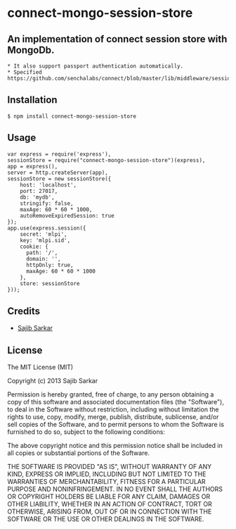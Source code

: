 # connect-mongo-session-store

## An implementation of connect session store with MongoDb.
    * It also support passport authentication automatically.
    * Specified https://github.com/senchalabs/connect/blob/master/lib/middleware/session/store.js

## Installation

    $ npm install connect-mongo-session-store

## Usage

    var express = require('express'),
    sessionStore = require("connect-mongo-session-store")(express),
    app = express(),
    server = http.createServer(app),
    sessionStore = new sessionStore({
        host: 'localhost',
        port: 27017,
        db: 'mydb',
        stringify: false,
        maxAge: 60 * 60 * 1000,
        autoRemoveExpiredSession: true
    });
    app.use(express.session({
        secret: 'mlpi',
        key: 'mlpi.sid',
        cookie: {
          path: '/',
          domain: '',
          httpOnly: true,
          maxAge: 60 * 60 * 1000
        },
        store: sessionStore
    }));


## Credits

  - [Sajib Sarkar](http://github.com/thebapi)

## License

The MIT License (MIT)

Copyright (c) 2013 Sajib Sarkar

Permission is hereby granted, free of charge, to any person obtaining a copy of
this software and associated documentation files (the "Software"), to deal in
the Software without restriction, including without limitation the rights to
use, copy, modify, merge, publish, distribute, sublicense, and/or sell copies of
the Software, and to permit persons to whom the Software is furnished to do so,
subject to the following conditions:

The above copyright notice and this permission notice shall be included in all
copies or substantial portions of the Software.

THE SOFTWARE IS PROVIDED "AS IS", WITHOUT WARRANTY OF ANY KIND, EXPRESS OR
IMPLIED, INCLUDING BUT NOT LIMITED TO THE WARRANTIES OF MERCHANTABILITY, FITNESS
FOR A PARTICULAR PURPOSE AND NONINFRINGEMENT. IN NO EVENT SHALL THE AUTHORS OR
COPYRIGHT HOLDERS BE LIABLE FOR ANY CLAIM, DAMAGES OR OTHER LIABILITY, WHETHER
IN AN ACTION OF CONTRACT, TORT OR OTHERWISE, ARISING FROM, OUT OF OR IN
CONNECTION WITH THE SOFTWARE OR THE USE OR OTHER DEALINGS IN THE SOFTWARE.

